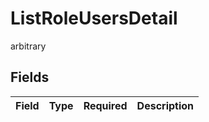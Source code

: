 # ListRoleUsersDetail

arbitrary


## Fields

| Field       | Type        | Required    | Description |
| ----------- | ----------- | ----------- | ----------- |